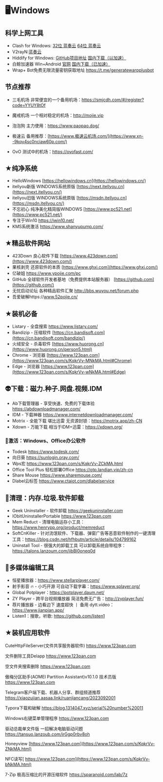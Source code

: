 # 🖥️Windows

## 科学上网工具

-  Clash for Windows: [32位 蓝奏云](https://hollywood.lanzouj.com/win32sdadwdaqdd)  [64位 蓝奏云](https://hollywood.lanzouj.com/win64dadwdqwd)
- V2rayN:[蓝奏云](https://wwdk.lanzouj.com/iAm890mpawhc)
- Hiddify for Windows: [GitHub项目地址](https://github.com/hiddify/HiddifyN)   [国内下载（以加速）](https://www.123pan.com/s/KqkrVv-OI4MA.html)
- 白鲸加速器 Win+Android [官网](https://www.bjchuhai.com/) [国内下载（已加速）](https://www.123pan.com/s/KqkrVv-QNmMA.html#secret)
- Wrap+ Bot免费无限流量密钥获取地址 https://t.me/generatewarpplusbot

## 节点推荐

- 三毛机场  非常便宜的一个备用机场：https://smjcdh.com/#/register?code=YYUY8tOf

- 魔戒机场  一个相对稳定的机场：http://mojie.vip

- 泡泡狗 主力使用：https://www.paopao.dog/

- 极速云 备用推荐：[https://www.极速云机场.com/](https://www.xn--9kqy4sc0nciaw60p.com/)

- OvO 测试中的机场：https://ovofast.com/

## ★纯净系统

- HelloWindows [https://hellowindows.cn](https://hellowindows.cn/)
- itellyou新版 WINDOWS系统原版 [https://next.itellyou.cn](https://next.itellyou.cn/)
- itellyou旧版 WINDOWS系统原版 [https://msdn.itellyou.cn](https://msdn.itellyou.cn/)
- 不忘初心 纯净美化精简版WINDOWS [https://www.pc521.net](https://www.pc521.net/)
- 专注于Win10 https://iwin10.net/
- KMS系统激活 https://www.shanyupump.com/

## ★精品软件网站

- 423Down 良心软件下载 [https://www.423down.com](https://www.423down.com/)
- 果核剥壳 还原软件的本质 [https://www.ghxi.com](https://www.ghxi.com/)
- 亿破姐 https://www.ypojie.com/pc
- GitHub 全球软件开发者基地（免费提供本站服务器） [https://github.com](https://github.com/)
- 无忧启动论坛 各种精品软件汇聚 http://bbs.wuyou.net/forum.php
- 吾爱破解https://www.52pojie.cn/

## ★装机必备

- Listary - 全盘搜索 https://www.listary.com/
- Bandizip - 压缩软件 [https://cn.bandisoft.com](https://cn.bandisoft.com/bandizip/)
- 火绒安全 - 杀毒软件 [https://www.huorong.cn](https://www.huorong.cn/person5.html)
- Chrome - 浏览器 [https://www.123pan.com](https://www.123pan.com/s/KqkrVv-MNkMA.html#Chrome)
- Edge - 浏览器 [https://www.123pan.com](https://www.123pan.com/s/KqkrVv-wNkMA.html#Edge)

## 👽下载：磁力.种子.网盘.视频.IDM

- Ab下载管理器 - 享受快速、免费的下载体验 https://abdownloadmanager.com/
- IDM - 下载神器 https://www.internetdownloadmanager.com/
- Motrix - 全能下载 堪比迅雷 无资源封锁：https://motrix.app/zh-CN
- Xdown - 万能下载 相当于IDM+迅雷：https://xdown.org/

### 🌱激活：Windows、Office办公软件

- Todesk  https://www.todesk.com/
- 向日葵 https://sunlogin.oray.com/
- Wps宏 https://www.123pan.com/s/KqkrVv-ZCkMA.html
- Office Tool Plus 轻松部署Office https://otp.landian.vip/zh-cn
- Share Mouse https://www.sharemouse.com/
- Dlabel云标签 https://www.ctaiot.com/dlabelservice

## 🍄清理：内存.垃圾.软件卸载

- Geek Uninstaller - 软件卸载  https://geekuninstaller.com
-  IObitUninstallerPortable https://www.123pan.com
- Mem Reduct - 清理电脑运存小工具：https://www.henrypp.org/product/memreduct
- SoftCnKiller - 针对流氓软件、下载器、弹窗广告等恶意软件制作的一键清理工具：https://blog.csdn.net/hfhbutn/article/details/104799162
- Uninstall Tool - 很强大的卸载工具 可以卸载系统自带程序：https://talons.lanzoum.com/iibBl0oneq0d

## 🍒多媒体编辑工具

- 恒星播放器：https://www.stellarplayer.com/
- 射手影音 🔥 - 小巧开源 可自动下载字幕：https://www.splayer.org/
- Global Potplayer：https://potplayer.daum.net/
- ZY Player - 跨平台视频播放器 简洁免费无广告：http://zyplayer.fun/
- 荐片播放器 - 边看边下 速度超快 丨 备用 dytt.video：https://www.jianpian.app/
- Listen1：搜歌，听歌: https://github.com/listen1



## ★装机应用软件

CuteHttpFileServer(文件共享服务器软件) https://www.123pan.com

文件删除工具Delapp https://www.123pan.com

空文件夹搜索删除 https://www.123pan.com

傲梅分区助手(AOMEI Partition Assistant)v10.1.0 技术员版 https://www.123pan.com

Telegram客户端下载、机器人分享、群组频道推荐 https://xiaozujian.aasaa.link/ruanjiancang/2023092001

Typora下载和破解 https://blog.1314047.xyz/serial%20number%20011

Windows右键菜单管理程序 https://www.123pan.com

驱动总裁单文件版 一招解决电脑驱动问题 https://tansuo.lanzoub.com/irGgp0rbv8oh

Honeyview [https://www.123pan.com](https://www.123pan.com/s/KqkrVv-ZNkMA.html)

NFC读写[ https://www.123pan.com](https://www.123pan.com/s/KqkrVv-bNkMA.html)

7-Zip 极高压缩比的开源压缩软件 https://sparanoid.com/lab/7z

